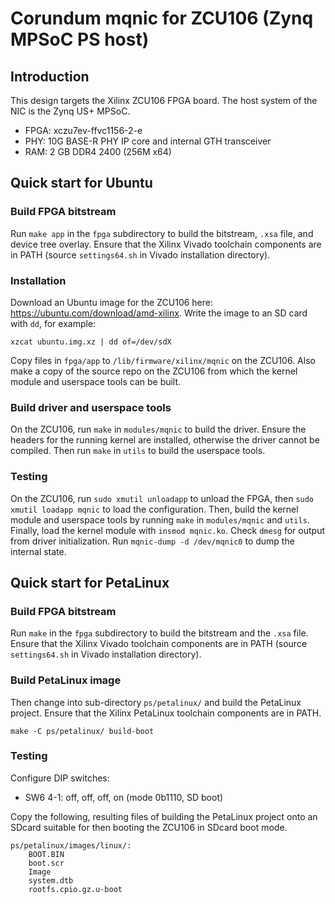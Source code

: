 # Corundum mqnic for ZCU106 (Zynq MPSoC PS host)

## Introduction

This design targets the Xilinx ZCU106 FPGA board. The host system of the NIC is
the Zynq US+ MPSoC.

* FPGA: xczu7ev-ffvc1156-2-e
* PHY: 10G BASE-R PHY IP core and internal GTH transceiver
* RAM: 2 GB DDR4 2400 (256M x64)

## Quick start for Ubuntu

### Build FPGA bitstream

Run `make app` in the `fpga` subdirectory to build the bitstream, `.xsa` file, and device tree overlay.  Ensure that the Xilinx Vivado toolchain components are in PATH (source `settings64.sh` in Vivado installation directory).

### Installation

Download an Ubuntu image for the ZCU106 here: https://ubuntu.com/download/amd-xilinx.  Write the image to an SD card with `dd`, for example:

	xzcat ubuntu.img.xz | dd of=/dev/sdX

Copy files in `fpga/app` to `/lib/firmware/xilinx/mqnic` on the ZCU106.  Also make a copy of the source repo on the ZCU106 from which the kernel module and userspace tools can be built.

### Build driver and userspace tools

On the ZCU106, run `make` in `modules/mqnic` to build the driver.  Ensure the headers for the running kernel are installed, otherwise the driver cannot be compiled.  Then run `make` in `utils` to build the userspace tools.

### Testing

On the ZCU106, run `sudo xmutil unloadapp` to unload the FPGA, then `sudo xmutil loadapp mqnic` to load the configuration.  Then, build the kernel module and userspace tools by running `make` in `modules/mqnic` and `utils`.  Finally, load the kernel module with `insmod mqnic.ko`.  Check `dmesg` for output from driver initialization.  Run `mqnic-dump -d /dev/mqnic0` to dump the internal state.

## Quick start for PetaLinux

### Build FPGA bitstream

Run `make` in the `fpga` subdirectory to build the bitstream and the `.xsa`
file.  Ensure that the Xilinx Vivado toolchain components are in PATH (source `settings64.sh` in Vivado installation directory).

### Build PetaLinux image

Then change into sub-directory `ps/petalinux/` and build the PetaLinux project.  Ensure that the Xilinx PetaLinux toolchain components are in PATH.

	make -C ps/petalinux/ build-boot

### Testing

Configure DIP switches:

* SW6 4-1: off, off, off, on (mode 0b1110, SD boot)

Copy the following, resulting files of building the PetaLinux project onto an SDcard suitable for then booting the ZCU106 in SDcard boot mode.

	ps/petalinux/images/linux/:
		BOOT.BIN
		boot.scr
		Image
		system.dtb
		rootfs.cpio.gz.u-boot
